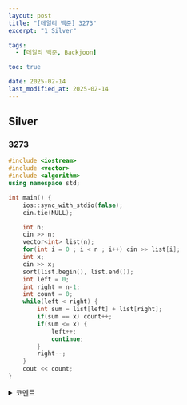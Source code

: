 ```yaml
---
layout: post
title: "[데일리 백준] 3273"
excerpt: "1 Silver"

tags:
  - [데일리 백준, Backjoon]

toc: true

date: 2025-02-14
last_modified_at: 2025-02-14
---
```

## Silver
### [3273][def]

```c++
#include <iostream>
#include <vector>
#include <algorithm>
using namespace std;

int main() {
    ios::sync_with_stdio(false);
    cin.tie(NULL);

    int n;
    cin >> n;
    vector<int> list(n);
    for(int i = 0 ; i < n ; i++) cin >> list[i];
    int x;
    cin >> x;
    sort(list.begin(), list.end());
    int left = 0;
    int right = n-1;
    int count = 0;
    while(left < right) {
        int sum = list[left] + list[right];
        if(sum == x) count++;
        if(sum <= x) {
            left++;
            continue;
        }
        right--;
    }
    cout << count;
}
```

<details>
<summary>코멘트</summary>
<div markdown="1">

- 투 포인터

</div>
</details>

[def]: https://www.acmicpc.net/problem/3273